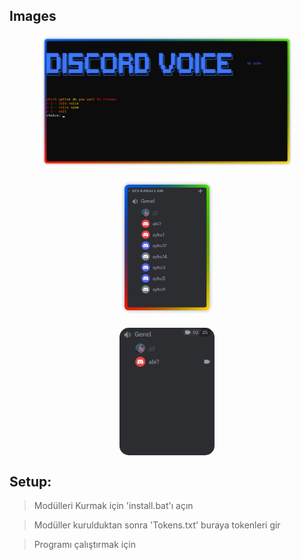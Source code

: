 ## Images
<img style="border-radius: 15px; display: block; margin-left: auto; margin-right: auto; margin-bottom:20px;" width="80%" src="https://raw.githubusercontent.com/Ayhuuu/Discord-Voice-Join-Spam/main/img/img1.png"></img>

<img style="border-radius: 15px; display: block; margin-left: auto; margin-right: auto; margin-bottom:20px;" width="30%" src="https://raw.githubusercontent.com/Ayhuuu/Discord-Voice-Join-Spam/main/img/img2.png"></img>


<img style="border-radius: 15px; display: block; margin-left: auto; margin-right: auto; margin-bottom:20px;" width="30%" src="https://raw.githubusercontent.com/Ayhuuu/Discord-Voice-Join-Spam/main/img/img3.gif"></img>


## Setup:

> Modülleri Kurmak için 'install.bat'ı açın

> Modüller kurulduktan sonra 'Tokens.txt' buraya tokenleri gir

> Programı çalıştırmak için 
